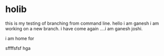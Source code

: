 # holib
this is my testing of branching from command line.
hello i am ganesh i am working on a new branch.
i have come again ....i am ganesh joshi.

i am home for 

sffffsfsf hga
